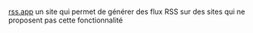 [rss.app](rss.app) un site qui permet de générer des flux RSS sur des sites qui ne proposent pas cette fonctionnalité